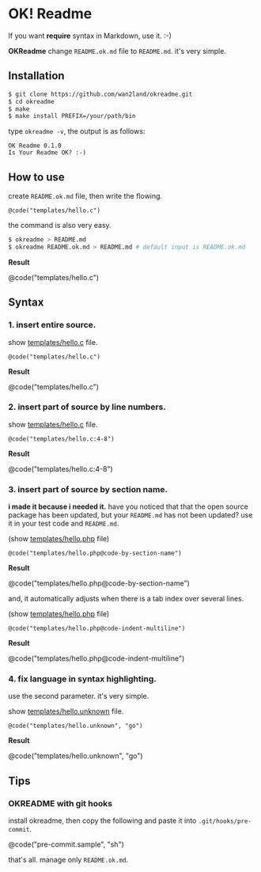 OK! Readme
==========

If you want **require** syntax in Markdown, use it. :-)

**OKReadme** change `README.ok.md` file to `README.md`. it's very simple.

## Installation

```sh
$ git clone https://github.com/wan2land/okreadme.git
$ cd okreadme
$ make
$ make install PREFIX=/your/path/bin
```

type `okreadme -v`, the output is as follows:

```
OK Readme 0.1.0
Is Your Readme OK? :-)
```

## How to use

create `README.ok.md` file, then write the flowing. 

```
@code("templates/hello.c")
```

the command is also very easy.

```sh
$ okreadme > README.md
$ okreadme README.ok.md > README.md # default input is README.ok.md
```

**Result**

@code("templates/hello.c")

## Syntax

### 1. insert entire source.

show [templates/hello.c](templates/hello.c) file.

```
@code("templates/hello.c")
```

**Result**

@code("templates/hello.c")


### 2. insert part of source by line numbers.

show [templates/hello.c](templates/hello.c) file.

```
@code("templates/hello.c:4-8")
```

**Result**

@code("templates/hello.c:4-8")

### 3. insert part of source by section name.

**i made it because i needed it.** have you noticed that that the open source package has been updated,
but your `README.md` has not been updated? use it in your test code and `README.md`.

(show [templates/hello.php](templates/hello.php) file)

```
@code("templates/hello.php@code-by-section-name")
```

**Result**

@code("templates/hello.php@code-by-section-name")

and, it automatically adjusts when there is a tab index over several lines.

(show [templates/hello.php](templates/hello.php) file)

```
@code("templates/hello.php@code-indent-multiline")
```

**Result**

@code("templates/hello.php@code-indent-multiline")


### 4. fix language in syntax highlighting.

use the second parameter. it's very simple.

show [templates/hello.unknown](templates/hello.unknown) file.

```
@code("templates/hello.unknown", "go")
```

**Result**

@code("templates/hello.unknown", "go")

## Tips

### OKREADME with git hooks

install okreadme, then copy the following and paste it into `.git/hooks/pre-commit`.

@code("pre-commit.sample", "sh")

that's all. manage only `README.ok.md`.
